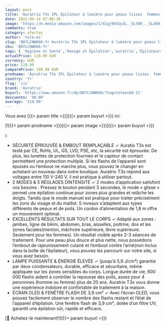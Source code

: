 ```yaml
---
layout: post
title: 'Auratrio T3s IPL Épilateur à lumière pour peaux lisses  femmes et hommes  corps  maillot  visage  parties intimes  mode glissant  5 9 J/cm²  T3s '
date: 2022-04-14 07:06:38
image: 'https://m.media-amazon.com/images/I/41qj9bSUy3L._SL500_._SL400_.jpg'
comments: true
category: ofertas
author: 'tole.es'
slug: 'B07LCNW666-fr Auratrio T3s IPL Épilateur à lumière pour peaux lisses...'
sku: 'B07LCNW666-fr'
tags: [ 'Hygiène et Santé','Rasage et Épilation','auratrio','Épilateurs à lumière pulsée','Épilation','Épilation à lumière pulsée','🇫🇷', ]
actualPrice: 119.99 EUR
currency: EUR
price: 119.99
comparePrice: 199.99 EUR
prodname: 'Auratrio T3s IPL Épilateur à lumière pour peaux lisses  femmes et hommes  corps  maillot  visage  parties intimes  mode glissant  5 9 J/cm²  T3s '
country: 'fr'
flag: '🇫🇷'
brand: 'Auratrio'
buyurl: 'https://www.amazon.fr/dp/B07LCNW666/?tag=tolees0d-21'
descuento: '40.00'
average: '119.99'
---
```


Vous avez [{{< param title >}}]({{< param buyurl >}}) ici:

[![{{< param prodname >}}]({{< param image >}})]({{< param buyurl >}})

ℹ️:

- SÉCURITÉ ÉPROUVÉE & EMBOUT REMPLAÇABLE ✓ Auratio T3s est testé par CE, RoHs, UL, GS, LVD, PSE, etc, la sécurité est éprouvée. De plus, les lunettes de protection fournies et le capteur de contact permettent une protection multiple. Si les flashs de l’appareil sont épuisés ou l’embout ne marche plus, vous pouvez le changer en achetant un nouveau dans notre boutique. Auratrio T3s répond aux voltages entre 110 V-240 V, il est pratique à utiliser partout.
- 2 MODES & 5 RÉGLAGES DINTENSITÉ ✓ 2 modes d’application satisfont vos besoins : Pressez le bouton pendant 3 secondes, le mode « glisse » permet une épilation continue pour zones plus grandes et relâche les doigts. Tandis que le mode manuel est pratique pour traiter précisément les zons du visage et du maillot. 5 niveaux s’adaptent aux types différents de peaux et de poils. Un cordon d’alimentation de 1,8 m offre un mouvement optimal.
- EXCELLENTS RÉSULTATS SUR TOUT LE CORPS ✓ Adapté aux zones : jambes, ligne de bikini, abdomen, bras, aisselles, poitrine, dos et les zones faciales(menton, mâchoire supérieure, lèvre supérieure. Seulement pour les femmes). Un résultat visible après 2-3 séances de traitement. Pour une peau plus douce et plus nette, nous possédons l’embout de rajeunissement cutané et l’embout contre l’arné(non inclus dans la boîte de l’épilateur), vous pouvez les parcourir sur notre site, si vous avez besoin.
- LAMPE PUISSANTE & ÉNERGIE ÉLEVÉE ✓ (jusqu’à 5,9 J/cm²) garantie par deux condensateurs, durable, efficace et sécuritaire, même appliquée sur les zones sensibles du corps. Longue durée de vie, 600 000 flashs aident à contrôler la repousse des poils, assez pour 4 peronnnes (homme ou femme) plus de 20 ans. Auratrio T3s vous donne une expérience indolore et confortable de traitement à la maison.
- ÉCRAN OLED & FENÊTRE FLASH DE 3,9 cm² ✓ Avec l’écran OLED, vous pouvez facilement observer le nombre des flashs restant et l’état de l’appareil d’épilation. Une fenêtre flash de 3,9 cm², dotée d’un filtre UV, garantit une épilation sûr, rapide et efficace.

[🛒 Achetez-le maintenant!!]({{< param buyurl >}})
